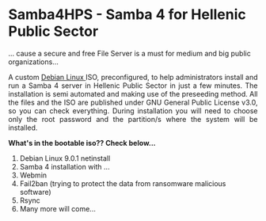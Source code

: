 # Samba4HPS - Samba 4 for Hellenic Public Sector 
... cause a secure and free File Server is a must for medium and big public organizations...

<p align="justify">
A custom <A href="https://www.debian.org/index.el.html"> Debian Linux </A> ISO, preconfigured, to help administrators install and run a Samba 4 server in Hellenic Public Sector in just a few minutes. The installation is semi automated and making use of the preseeding method. All the files and the ISO are published under GNU General Public License v3.0, so you can check everything. During installation you will need to choose only the root password and the partition/s where the system will be installed.

**What's in the bootable iso?? Check below...**
  1. Debian Linux 9.0.1 netinstall
  2. Samba 4 installation with ...
  3. Webmin
  4. Fail2ban (trying to protect the data from ransomware malicious software)
  5. Rsync
  6. Many more will come...
</p>
